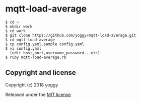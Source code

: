 # mqtt-load-average

    $ cd ~
    $ mkdir work
    $ cd work
    $ git clone https://github.com/yoggy/mqtt-load-average.git
    $ cd mqtt-load-average
    $ cp config.yaml.sample config.yaml
    $ vi config.yaml
      (edit host,port,username,password...etc)
    $ ruby mqtt-load-average.rb

## Copyright and license
Copyright (c) 2018 yoggy

Released under the [MIT license](LICENSE.txt)